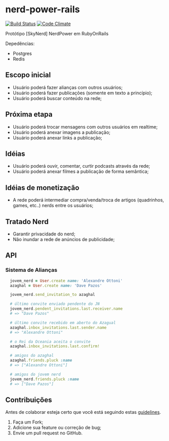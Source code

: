 # nerd-power-rails

[![Build Status](https://travis-ci.org/nandosousafr/nerd-power-rails.png?branch=master)](https://travis-ci.org/nandosousafr/nerd-power-rails)
[![Code Climate](https://codeclimate.com/github/nandosousafr/nerd-power-rails.png)](https://codeclimate.com/github/nandosousafr/nerd-power-rails)

Protótipo [SkyNerd] NerdPower em RubyOnRails

Depedências:

* Postgres
* Redis

## Escopo inicial
* Usuário poderá fazer alianças com outros usuários;
* Usuário poderá fazer publicações (somente em texto a princípio);
* Usuário poderá buscar conteúdo na rede;

## Próxima etapa
* Usuário poderá trocar mensagens com outros usuários em realtime;
* Usuário poderá anexar imagens a publicação;
* Usuário poderá anexar links a publicação;


## Idéias
* Usuário poderá ouvir, comentar, curtir podcasts através da rede;
* Usuário poderá anexar filmes a publicação de forma semântica;

## Idéias de monetização
* A rede poderá intermediar compra/venda/troca de artigos
(quadrinhos, games, etc..) nerds entre os usuários;

## Tratado Nerd
* Garantir privacidade do nerd;
* Não inundar a rede de anúncios de publicidade;

## API

### Sistema de Alianças
```ruby
  jovem_nerd = User.create name: 'Alexandre Ottoni'
  azaghal = User.create name: 'Dave Pazos'

  jovem_nerd.send_invitation_to azaghal

  # último convite enviado pendente do JN
  jovem_nerd.pendent_invitations.last.receiver.name
  # => "Dave Pazos"

  # último convite recebido em aberto do Azagual
  azaghal.inbox_invitations.last.sender.name
  # => "Alexandre Ottoni"

  # o Rei da Oceania aceita o convite
  azaghal.inbox_invitations.last.confirm!

  # amigos do azaghal
  azaghal.friends.pluck :name
  # => ["Alexandre Ottoni"]

  # amigos do jovem nerd
  jovem_nerd.friends.pluck :name
  # => ["Dave Pazos"]
```

## Contribuições

Antes de colaborar esteja certo que você está seguindo estas
[guidelines](http://guidelines.plataformatec.com.br).

1. Faça um Fork;
2. Adicione sua feature ou correção de bug;
3. Envie um pull request no GitHub.


